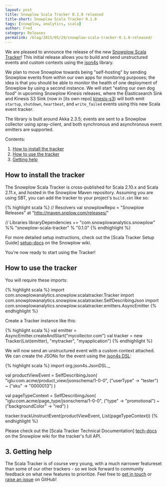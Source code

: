 ```yaml
---
layout: post
title: Snowplow Scala Tracker 0.1.0 released
title-short: Snowplow Scala Tracker 0.1.0
tags: [snowplow, analytics, scala]
author: Fred
category: Releases
permalink: /blog/2015/05/29/snowplow-scala-tracker-0.1.0-released/
---
```


We are pleased to announce the release of the new [Snowplow Scala Tracker][repo]! This initial release allows you to build and send unstructured events and custom contexts using the [json4s][json4s] library.

We plan to move Snowplow towards being "self-hosting" by sending Snowplow events from within our own apps for monitoring purposes; the idea is that you should be able to monitor the health of one deployment of Snowplow by using a second instance. We will start "eating our own dog food" in upcoming Snowplow Kinesis releases, where the Elasticsearch Sink and Kinesis S3 Sink (now in [its own repo] [kinesis-s3]) will both emit `startup`, `shutdown`, `heartbeat`, and `write_failed` events using this new Scala event tracker.

The library is built around Akka 2.3.5; events are sent to a Snowplow collector using spray-client, and both synchronous and asynchronous event emitters are supported.

Contents:

1. [How to install the tracker](/blog/2015/05/29/snowplow-scala-tracker-0.1.0-released/#get)
2. [How to use the tracker](/blog/2015/05/29/snowplow-scala-tracker-0.1.0-released/#use)
3. [Getting help](/blog/2015/05/29/snowplow-scala-tracker-0.1.0-released/#help)

<!--more-->

<div class="html">
<h2><a name="get">How to install the tracker</a></h2>
</div>

The Snowplow Scala Tracker is cross-published for Scala 2.10.x and Scala 2.11.x, and hosted in the Snowplow Maven repository. Assuming you are using SBT, you can add the tracker to your project's `build.sbt` like so:

{% highlight scala %}
// Resolvers
val snowplowRepo = "Snowplow Releases" at "http://maven.snplow.com/releases/"

// Libraries
libraryDependencies += "com.snowplowanalytics.snowplow" %% "snowplow-scala-tracker" % "0.1.0"
{% endhighlight %}

For more detailed setup instructions, check out the [Scala Tracker Setup Guide] [setup-docs] on the Snowplow wiki.

You're now ready to start using the Tracker!

<div class="html">
<h2><a name="use">How to use the tracker</a></h2>
</div>

You will require these imports:

{% highlight scala %}
import com.snowplowanalytics.snowplow.scalatracker.Tracker
import com.snowplowanalytics.snowplow.scalatracker.SelfDescribingJson
import com.snowplowanalytics.snowplow.scalatracker.emitters.AsyncEmitter
{% endhighlight %}

Create a Tracker instance like this:

{% highlight scala %}
val emitter = AsyncEmitter.createAndStart("mycollector.com")
val tracker = new Tracker(List(emitter), "mytracker", "myapplication")
{% endhighlight %}

We will now send an unstructured event with a custom context attached. We can create the JSONs for the event using the [json4s DSL][json4s-dsl]:

{% highlight scala %}
import org.json4s.JsonDSL._

val productViewEvent = SelfDescribingJson(
  "iglu:com.acme/product_view/jsonschema/1-0-0",
  ("userType" -> "tester") ~ ("sku" -> "0000013")
)

val pageTypeContext = SelfDescribingJson(
  "iglu:com.acme/page_type/jsonschema/1-0-0",
  ("type" -> "promotional") ~ ("backgroundColor" -> "red")
)

tracker.trackUnstructEvent(productViewEvent, List(pageTypeContext))
{% endhighlight %}

Please check out the [Scala Tracker Technical Documentation] [tech-docs] on the Snowplow wiki for the tracker's full API.

<h2><a name="help">3. Getting help</a></h2>

The Scala Tracker is of course very young, with a much narrower featureset than some of our other trackers - so we look forward to community feedback on what new features to prioritize. Feel free to [get in touch][talk-to-us] or [raise an issue][issues] on GitHub!

[json4s]: https://github.com/json4s/json4s
[json4s-dsl]: https://github.com/json4s/json4s#dsl-rules

[tech-docs]: https://github.com/snowplow/snowplow/wiki/Scala-Tracker
[setup-docs]: https://github.com/snowplow/snowplow/wiki/Scala-Tracker-Setup
[repo]: https://github.com/snowplow/snowplow-scala-tracker
[issues]: https://github.com/snowplow/snowplow-scala-tracker/issues

[kinesis-s3]: https://github.com/snowplow/kinesis-s3

[talk-to-us]: https://github.com/snowplow/snowplow/wiki/Talk-to-us

